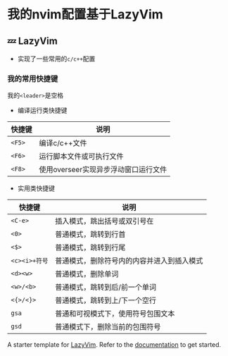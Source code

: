 # 我的nvim配置基于LazyVim

## 💤 LazyVim

- 实现了一些常用的`c/c++`配置

### 我的常用快捷键

我的`<leader>`是空格

- 编译运行类快捷键

|快捷键         |说明                                    |
|---------------|----------------------------------------|
|`<F5>`           |编译c/c++文件                           |
|`<F6>`           |运行脚本文件或可执行文件                |
|`<F8>`           |使用overseer实现异步浮动窗口运行文件    |

- 实用类快捷键

|快捷键         |说明                                       |
|---------------|-------------------------------------------|
|`<C-e>`          |插入模式，跳出括号或双引号在               |
|`<0>`            |普通模式，跳转到行首                       |
|`<$>`            |普通模式，跳转到行尾                       |
|`<c><i>+符号`    |普通模式，删除符号内的内容并进入到插入模式 |
|`<d><w>`         |普通模式，删除单词                         |
|`<w>/<b>`        |普通模式，跳转到后/前一个单词              |
|`<{>/<}>`        |普通模式，跳转到上/下一个空行              |
|`gsa`            |普通和可视模式下，使用符号包围文本         |
|`gsd`            |普通模式下，删除当前的包围符号             |

A starter template for [LazyVim](https://github.com/LazyVim/LazyVim).
Refer to the [documentation](https://lazyvim.github.io/installation) to get started.
